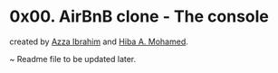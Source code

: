 # 0x00. AirBnB clone - The console

created by [Azza Ibrahim](https://github.com/azziimm7) and [Hiba A. Mohamed](https://github.com/hiba-emording).

~ Readme file to be updated later.
